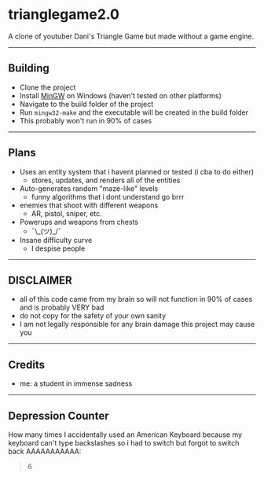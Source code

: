 
# trianglegame2.0

A clone of youtuber Dani's Triangle Game but made without a game engine.

___

## Building

- Clone the project
- Install [MinGW](https://www.mingw-w64.org/downloads/ 'Download MinGW') on Windows (haven't tested on other platforms)
- Navigate to the build folder of the project
- Run `mingw32-make` and the executable will be created in the build folder 
- This probably won't run in 90% of cases
  
___

## Plans

- Uses an entity system that i havent planned or tested (i cba to do either)
    - stores, updates, and renders all of the entities 
- Auto-generates random "maze-like" levels
    - funny algorithms that i dont understand go brrr
- enemies that shoot with different weapons
    - AR, pistol, sniper, etc.
- Powerups and weapons from chests
    - ¯\\\_(ツ)_/¯
- Insane difficulty curve
    - I despise people

___

## DISCLAIMER

- all of this code came from my brain so will not function in 90% of cases and is probably VERY bad
- do not copy for the safety of your own sanity
- I am not legally responsible for any brain damage this project may cause you
  
___

## Credits

- me: a student in immense sadness

___

## Depression Counter

How many times I accidentally used an American Keyboard because my keyboard can't type backslashes so i had to switch but forgot to switch back AAAAAAAAAAA:
> 6
